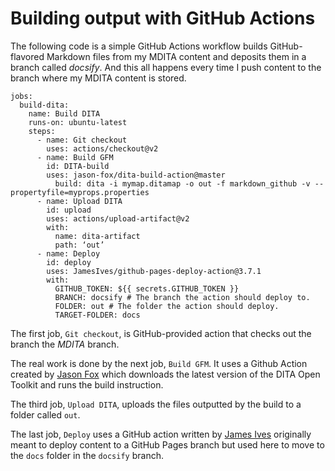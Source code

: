 # Building output with GitHub Actions

The following code is a simple GitHub Actions workflow builds GitHub-flavored Markdown files from my MDITA content and deposits them in a branch called *docsify*. And this all happens every time I push content to the branch where my MDITA content is stored.

```
jobs:
  build-dita:
    name: Build DITA
    runs-on: ubuntu-latest
    steps:
      - name: Git checkout
        uses: actions/checkout@v2
      - name: Build GFM
        id: DITA-build
        uses: jason-fox/dita-build-action@master
          build: dita -i mymap.ditamap -o out -f markdown_github -v --propertyfile=myprops.properties
      - name: Upload DITA
        id: upload
        uses: actions/upload-artifact@v2
        with:
          name: dita-artifact
          path: ‘out’
      - name: Deploy
        id: deploy
        uses: JamesIves/github-pages-deploy-action@3.7.1
        with:
          GITHUB_TOKEN: ${{ secrets.GITHUB_TOKEN }}
          BRANCH: docsify # The branch the action should deploy to.
          FOLDER: out # The folder the action should deploy.
          TARGET-FOLDER: docs          
```

The first job, `Git checkout`, is GitHub-provided action that checks out the branch the *MDITA* branch.

The real work is done by the next job, `Build GFM`. It uses a Github Action created by [Jason Fox](https://github.com/jason-fox/dita-build-action) which downloads the latest version of the DITA Open Toolkit and runs the build instruction.

The third job, `Upload DITA`, uploads the files outputted by the build to a folder called `out`.

The last job, `Deploy` uses a GitHub action written by [James Ives](https://github.com/JamesIves/github-pages-deploy-action) originally meant to deploy content to a GitHub Pages branch but used here to move to the `docs` folder in the `docsify` branch.

